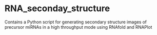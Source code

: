 # RNA_seconday_structure
Contains a Python script for generating secondary structure images of precursor miRNAs in a high throughput mode using RNAfold and RNAPlot
